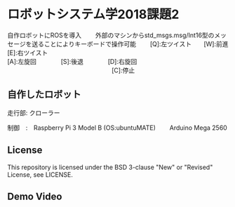 # ロボットシステム学2018課題2
自作ロボットにROSを導入　　
外部のマシンからstd_msgs.msg/Int16型のメッセージを送ることによりキーボードで操作可能　　
[Q]:左ツイスト　　[W]:前進　　　[E]:右ツイスト  
[A]:左旋回　　　　[S]:後退　　　　[D]:右旋回  
　　　　　　　　　　　　　　　　　[C]:停止　　
　　
## 自作したロボット　　
走行部: クローラー　　

制御　:　Raspberry Pi 3 Model B (OS:ubuntuMATE)　　
        Arduino Mega 2560　　
## License
This repository is licensed under the BSD 3-clause "New" or "Revised" License, see LICENSE.  
  
## Demo Video  
